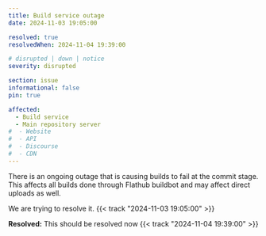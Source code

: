 ```yaml
---
title: Build service outage
date: 2024-11-03 19:05:00

resolved: true
resolvedWhen: 2024-11-04 19:39:00

# disrupted | down | notice
severity: disrupted

section: issue
informational: false
pin: true

affected:
  - Build service
  - Main repository server
#  - Website
#  - API
#  - Discourse
#  - CDN
---
```


There is an ongoing outage that is causing builds to fail at the commit
stage. This affects all builds done through Flathub buildbot and may
affect direct uploads as well.

We are trying to resolve it. {{< track "2024-11-03 19:05:00" >}}


**Resolved:** This should be resolved now {{< track "2024-11-04 19:39:00" >}}
